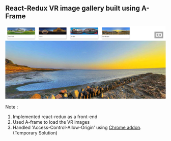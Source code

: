 ## React-Redux VR image gallery built using A-Frame

![ VR Gallery ](/screen1.png)

Note :
1. Implemented react-redux as a front-end
2. Used A-frame to load the VR images
3. Handled 'Access-Control-Allow-Origin' using [Chrome addon](https://chrome.google.com/webstore/detail/allow-control-allow-origi/nlfbmbojpeacfghkpbjhddihlkkiljbi?hl=en). (Temporary Solution)

